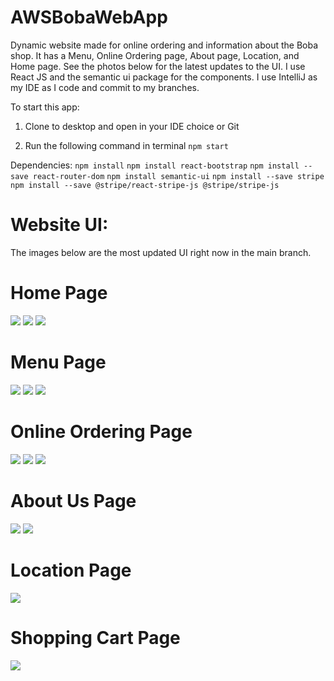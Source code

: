 # AWSBobaWebApp
Dynamic website made for online ordering and information about the Boba shop.  It has a Menu, Online Ordering page, About page, Location, and Home page.  See the photos below for the latest updates to the UI.  I use React JS and the semantic ui package for the components.  I use IntelliJ as my IDE as I code and commit to my branches.  

To start this app:

1) Clone to desktop and open in your IDE choice or Git

2) Run the following command in terminal
```npm start```


Dependencies: 
```npm install```
```npm install react-bootstrap```
```npm install --save react-router-dom```
```npm install semantic-ui```
```npm install --save stripe```
```npm install --save @stripe/react-stripe-js @stripe/stripe-js```

# Website UI: 
The images below are the most updated UI right now in the main branch.  

# Home Page

<img src="./images/Home1.png" size="large" floated/>
<img src="./images/Home2.png" size="large" floated/>
<img src="./images/Home3.png" size="large" floated/>

# Menu Page

<img src="./images/Menu1.png" size="large" floated/>
<img src="./images/Menu2.png" size="large" floated/>
<img src="./images/Menu3.png" size="large" floated/>

# Online Ordering Page

<img src="./images/order1.png" size="large" floated/>
<img src="./images/order2.png" size="large" floated/>
<img src="./images/order3.png" size="large" floated/>

# About Us Page

<img src="./images/about1.png" size="large" floated/>
<img src="./images/about2.png" size="large" floated/>

# Location Page

<img src="./images/location1.png" size="large" floated/>

# Shopping Cart Page

<img src="./images/cart.png" size="large" floated/>
